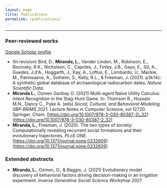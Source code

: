 ```yaml
---
layout: page
title: Publications
permalink: /publications/
---
```


---

### Peer-reviewed works 

[Google Scholar profile](https://scholar.google.com/citations?hl=en&user=4Kvx61cAAAAJ&view_op=list_works&authuser=2&gmla=AJsN-F652JhLnff6CDimQtUetlthkba05Hw-dGj2XjNJvUMAgowYn5690S45Cs-d-DQftSgmRbT7gand7jQz88-qy1QsKeD7mA)


* (In revision) Bird, D., **Miranda, L.**, Vander Linden, M., Robinson, E., Bocinsky, R.K., Nicholson, C., Capriles, J., Finley, J.B., Gayo, E., Gil, A., Guedes, J.d'A., Hoggarth, J., Kay, A., Loftus, E., Lombardo, U., Mackie, M., Palmisaano, A., Solheim, S., Kelly, R.L., & Freeman, J. (2021). p3k14c: A synthetic global database of archaeological radiocarbon dates. _Nature Scientific Data_.
*  **Miranda L.**, Ozmen Garibay O. (2021) Multi-agent Naïve Utility Calculus: Intent Recognition in the Stag-Hunt Game. In: Thomson R., Hussain M.N., Dancy C., Pyke A. (eds) _Social, Cultural, and Behavioral Modeling. SBP-BRiMS 2021._ Lecture Notes in Computer Science, vol 12720. Springer, Cham. [https://doi.org/10.1007/978-3-030-80387-2\_32](https://doi.org/10.1007/978-3-030-80387-2_32)
*  **Miranda, L.**, Freeman, J. (2020). The two types of society: Computationally revealing recurrent social formations and their evolutionary trajectories. _PLoS ONE_. [https://doi.org/10.1371/journal.pone.0232609](https://doi.org/10.1371/journal.pone.0232609)

### Extended abstracts

* **Miranda, L.**, Ozmen, O., & Baggio, J. (2021) Evolutionary model discovery of behavioral factors driving decision-making in an irrigation experiment. _Inverse Generative Social Science Workshop 2021_
